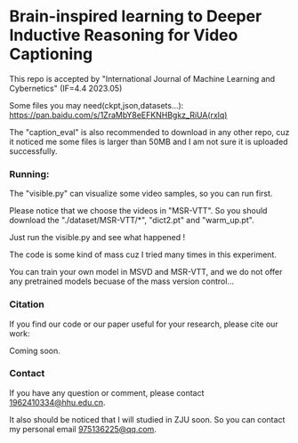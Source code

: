 # Brain-inspired learning to Deeper Inductive Reasoning for Video Captioning
This repo is accepted by "International Journal of Machine Learning and Cybernetics" (IF=4.4 2023.05)

Some files you may need(ckpt,json,datasets...):  https://pan.baidu.com/s/1ZraMbY8eEFKNHBgkz_RiUA(rxlq)

The "caption_eval" is also recommended to download in any other repo, cuz it noticed me some files is larger than 50MB and I am not sure it is uploaded successfully.

### Running:

The "visible.py" can visualize some video samples, so you can run first.

Please notice that we choose the videos in "MSR-VTT". So you should download the "./dataset/MSR-VTT/*", "dict2.pt" and "warm_up.pt".

Just run the visible.py and see what happened !

The code is some kind of mass cuz I tried many times in this experiment.

You can train your own model in MSVD and MSR-VTT, and we do not offer any pretrained models becuase of the mass version control...

### Citation

If you find our code or our paper useful for your research, please cite our work:

Coming soon.

### Contact

If you have any question or comment, please contact 1962410334@hhu.edu.cn.

It also should be noticed that I will studied in ZJU soon. So you can contact my personal email 975136225@qq.com.
